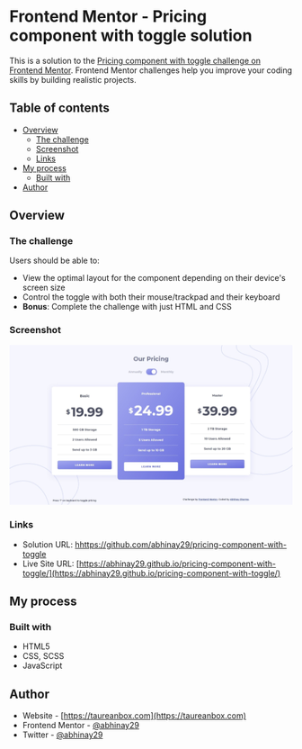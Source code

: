 # Frontend Mentor - Pricing component with toggle solution

This is a solution to the [Pricing component with toggle challenge on Frontend Mentor](https://www.frontendmentor.io/challenges/pricing-component-with-toggle-8vPwRMIC). Frontend Mentor challenges help you improve your coding skills by building realistic projects. 

## Table of contents

- [Overview](#overview)
  - [The challenge](#the-challenge)
  - [Screenshot](#screenshot)
  - [Links](#links)
- [My process](#my-process)
  - [Built with](#built-with)
- [Author](#author)

## Overview

### The challenge

Users should be able to:

- View the optimal layout for the component depending on their device's screen size
- Control the toggle with both their mouse/trackpad and their keyboard
- **Bonus**: Complete the challenge with just HTML and CSS

### Screenshot

![](./screenshot.jpeg)

### Links

- Solution URL: [hhttps://github.com/abhinay29/pricing-component-with-toggle](https://github.com/abhinay29/pricing-component-with-toggle)
- Live Site URL: [https://abhinay29.github.io/pricing-component-with-toggle/](https://abhinay29.github.io/pricing-component-with-toggle/)

## My process

### Built with

- HTML5
- CSS, SCSS
- JavaScript

## Author

- Website - [https://taureanbox.com](https://taureanbox.com)
- Frontend Mentor - [@abhinay29](https://www.frontendmentor.io/profile/abhinay29)
- Twitter - [@abhinay29](https://www.twitter.com/abhinay29)
